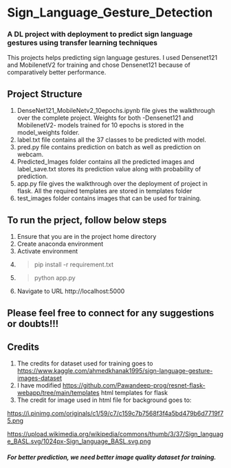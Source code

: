 # Sign_Language_Gesture_Detection

### A DL project with deployment to predict sign language gestures using transfer learning techniques

This projects helps predicting sign language gestures. 
I used Densenet121 and MobilenetV2 for training and chose Densenet121 because of comparatively better performance.

## Project Structure
1. DenseNet121_MobileNetv2_10epochs.ipynb file gives the walkthrough over the complete project. Weights for both -Densenet121 and MobilenetV2- models trained for 10 epochs is stored in the model_weights folder.   
2. label.txt file contains all the 37 classes to be predicted with model.
3. pred.py file contains prediction on batch as well as prediction on webcam.
4. Predicted_Images folder contains all the predicted images and label_save.txt stores its prediction value along with probability of prediction.
5. app.py file gives the walkthrough over the deployment of project in flask. All the required templates are stored in templates folder
6. test_images folder contains images that can be used for training.

## To run the prject, follow below steps
1. Ensure that you are in the project home directory
2. Create anaconda environment
3. Activate environment
4. >pip install -r requirement.txt
5. >python app.py
6. Navigate to URL http://localhost:5000

## Please feel free to connect for any suggestions or doubts!!!

## Credits
1. The credits for dataset used for training goes to https://www.kaggle.com/ahmedkhanak1995/sign-language-gesture-images-dataset
2. I have modified https://github.com/Pawandeep-prog/resnet-flask-webapp/tree/main/templates html templates for flask
3. The credit for image used in html file for background goes to: 

https://i.pinimg.com/originals/c1/59/c7/c159c7b7568f3f4a5bd479b6d7719f75.png

https://upload.wikimedia.org/wikipedia/commons/thumb/3/37/Sign_language_BASL.svg/1024px-Sign_language_BASL.svg.png
  
  
##### For better prediction, we need better image quality dataset for training.
